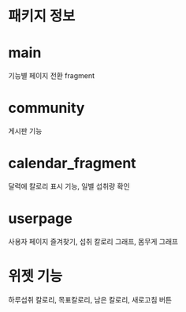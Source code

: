 # 패키지 정보

# main
  기능별 페이지 전환 fragment

# community
  게시판 기능
  
# calendar_fragment
  달력에 칼로리 표시 기능, 일별 섭취량 확인 
  
# userpage
  사용자 페이지
  즐겨찾기, 섭취 칼로리 그래프, 몸무게 그래프

# 위젯 기능
  하루섭취 칼로리, 목표칼로리, 남은 칼로리, 새로고침 버튼
